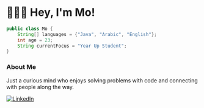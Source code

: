 # 👨🏾‍💻 Hey, I'm Mo!

```java
public class Mo {
    String[] languages = {"Java", "Arabic", "English"};
    int age = 23;
    String currentFocus = "Year Up Student";
}
```

### About Me
Just a curious mind who enjoys solving problems with code and connecting with people along the way.

[![LinkedIn](https://img.shields.io/badge/-Connect-blue?style=flat&logo=linkedin)](https://www.linkedin.com/in/mohamed-jami/)
